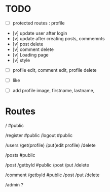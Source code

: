 # TODO

- [ ] protected routes : profile
- [v] update user after login
- [v] update after creating posts, commemnts
- [v] post delete
- [v] comment delete
- [v] Loading page
- [v] style
- [ ] profile edit, comment edit, profile delete

- [ ] like
- [ ] add profile image, firstname, lastname,

# Routes

/ #public

/register #public
/logout #public

/users
/get(profile)
/put(edit profile)
/delete

/posts #public

/post
/getbyId #public
/post
/put
/delete

/comment
/getbyId #public
/post
/put
/delete

/admin ?
